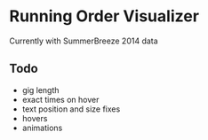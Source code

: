 Running Order Visualizer
================================
Currently with SummerBreeze 2014 data

## Todo
* gig length
* exact times on hover
* text position and size fixes
* hovers
* animations